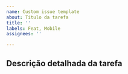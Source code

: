 ```yaml
---
name: Custom issue template
about: Titulo da tarefa
title: ''
labels: Feat, Mobile
assignees: ''

---
```


## Descrição detalhada da tarefa
